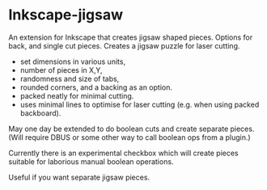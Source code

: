 Inkscape-jigsaw
===============

An extension for Inkscape that creates jigsaw shaped pieces. Options for back, and single cut pieces.
Creates a jigsaw puzzle for laser cutting.
* set dimensions in various units,
* number of pieces in X,Y,
* randomness and size of tabs,
* rounded corners, and a backing as an option.
* packed neatly for minimal cutting.
* uses minimal lines to optimise for laser cutting (e.g. when using packed backboard).

May one day be extended to do boolean cuts and create separate pieces. (Will require DBUS  or some other way to call boolean ops from a plugin.)

Currently there is an experimental checkbox which will create pieces suitable for laborious manual boolean operations.

Useful if you want separate jigsaw pieces.